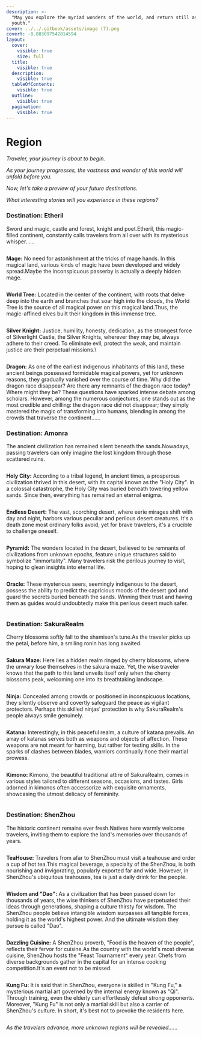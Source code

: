 ```yaml
---
description: >-
  "May you explore the myriad wonders of the world, and return still as a
  youth."
cover: ../../.gitbook/assets/image (7).png
coverY: -8.883097542814594
layout:
  cover:
    visible: true
    size: full
  title:
    visible: true
  description:
    visible: true
  tableOfContents:
    visible: true
  outline:
    visible: true
  pagination:
    visible: true
---
```


# Region

_Traveler, your journey is about to begin._

_As your journey progresses, the vastness and wonder of this world will unfold before you._

_Now, let's take a preview of your future destinations._&#x20;

_What interesting stories will you experience in these regions?_



### Destination: Etheril

Sword and magic, castle and forest, knight and poet.Etheril, this magic-filled continent, constantly calls travelers from all over with its mysterious whisper......

<figure><img src="../../.gitbook/assets/image (17).png" alt=""><figcaption></figcaption></figure>

**Mage:** No need for astonishment at the tricks of mage hands. In this magical land, various kinds of magic have been developed and widely spread.Maybe the inconspicuous passerby is actually a deeply hidden mage.

<figure><img src="../../.gitbook/assets/image (52).png" alt=""><figcaption></figcaption></figure>

**World Tree:** Located in the center of the continent, with roots that delve deep into the earth and branches that soar high into the clouds, the World Tree is the source of all magical power on this magical land.Thus, the magic-affined elves built their kingdom in this immense tree.

<figure><img src="../../.gitbook/assets/image (49).png" alt=""><figcaption></figcaption></figure>

**Silver Knight:** Justice, humility, honesty, dedication, as the strongest force of Silverlight Castle, the Silver Knights, wherever they may be, always adhere to their creed. To eliminate evil, protect the weak, and maintain justice are their perpetual missions.\


<figure><img src="../../.gitbook/assets/image.png" alt=""><figcaption></figcaption></figure>

**Dragon:** As one of the earliest indigenous inhabitants of this land, these ancient beings possessed formidable magical powers, yet for unknown reasons, they gradually vanished over the course of time. Why did the dragon race disappear? Are there any remnants of the dragon race today? Where might they be? These questions have sparked intense debate among scholars. However, among the numerous conjectures, one stands out as the most credible and chilling: the dragon race did not disappear; they simply mastered the magic of transforming into humans, blending in among the crowds that traverse the continent......



### Destination: Amonra

The ancient civilization has remained silent beneath the sands.Nowadays, passing travelers can only imagine the lost kingdom through those scattered ruins.

<figure><img src="../../.gitbook/assets/image (18).png" alt=""><figcaption></figcaption></figure>

**Holy City:** According to a tribal legend, In ancient times, a prosperous civilization thrived in this desert, with its capital known as the "Holy City". In a colossal catastrophe, the Holy City was buried beneath towering yellow sands. Since then, everything has remained an eternal enigma.

<figure><img src="../../.gitbook/assets/image (1).png" alt=""><figcaption></figcaption></figure>

**Endless Desert:** The vast, scorching desert, where eerie mirages shift with day and night, harbors various peculiar and perilous desert creatures. It's a death zone most ordinary folks avoid, yet for brave travelers, it's a crucible to challenge oneself.

<figure><img src="../../.gitbook/assets/image (50).png" alt=""><figcaption></figcaption></figure>

**Pyramid:** The wonders located in the desert, believed to be remnants of civilizations from unknown epochs, feature unique structures said to symbolize "immortality". Many travelers risk the perilous journey to visit, hoping to glean insights into eternal life.

<figure><img src="../../.gitbook/assets/image (48).png" alt=""><figcaption></figcaption></figure>

**Oracle:** These mysterious seers, seemingly indigenous to the desert, possess the ability to predict the capricious moods of the desert god and guard the secrets buried beneath the sands. Winning their trust and having them as guides would undoubtedly make this perilous desert much safer.

<figure><img src="../../.gitbook/assets/image (58).png" alt=""><figcaption></figcaption></figure>

### Destination: SakuraRealm

Cherry blossoms softly fall to the shamisen's tune.As the traveler picks up the petal, before him, a smiling ronin has long awaited.

<figure><img src="../../.gitbook/assets/image (19).png" alt=""><figcaption></figcaption></figure>

**Sakura Maze:** Here lies a hidden realm ringed by cherry blossoms, where the unwary lose themselves in the sakura maze. Yet, the wise traveler knows that the path to this land unveils itself only when the cherry blossoms peak, welcoming one into its breathtaking landscape.

<figure><img src="../../.gitbook/assets/image (3).png" alt=""><figcaption></figcaption></figure>

**Ninja:** Concealed among crowds or positioned in inconspicuous locations, they silently observe and covertly safeguard the peace as vigilant protectors. Perhaps this skilled ninjas' protection is why SakuraRealm's people always smile genuinely.

<figure><img src="../../.gitbook/assets/image (57).png" alt=""><figcaption></figcaption></figure>

**Katana:** Interestingly, in this peaceful realm, a culture of katana prevails. An array of katanas serves both as weapons and objects of affection. These weapons are not meant for harming, but rather for testing skills. In the sparks of clashes between blades, warriors continually hone their martial prowess.

<figure><img src="../../.gitbook/assets/image (55).png" alt=""><figcaption></figcaption></figure>

**Kimono:** Kimono, the beautiful traditional attire of SakuraRealm, comes in various styles tailored to different seasons, occasions, and tastes. Girls adorned in kimonos often accessorize with exquisite ornaments, showcasing the utmost delicacy of femininity.

<figure><img src="../../.gitbook/assets/image (53).png" alt=""><figcaption></figcaption></figure>



### **Destination: ShenZhou**

The historic continent remains ever fresh.Natives here warmly welcome travelers, inviting them to explore the land's memories over thousands of years.

<figure><img src="../../.gitbook/assets/image (20).png" alt=""><figcaption></figcaption></figure>

**TeaHouse:** Travelers from afar to ShenZhou must visit a teahouse and order a cup of hot tea.This magical beverage, a specialty of the ShenZhou, is both nourishing and invigorating, popularly exported far and wide. However, in ShenZhou's ubiquitous teahouses, tea is just a daily drink for the people.

<figure><img src="../../.gitbook/assets/image (4).png" alt=""><figcaption></figcaption></figure>

**Wisdom and "Dao":** As a civilization that has been passed down for thousands of years, the wise thinkers of ShenZhou have perpetuated their ideas through generations, shaping a culture thirsty for wisdom. The ShenZhou people believe intangible wisdom surpasses all tangible forces, holding it as the world's highest power. And the ultimate wisdom they pursue is called "Dao".

<figure><img src="../../.gitbook/assets/image (60).png" alt=""><figcaption></figcaption></figure>

**Dazzling Cuisine:**  A ShenZhou proverb, "Food is the heaven of the people", reflects their fervor for cuisine.As the country with the world's most diverse cuisine, ShenZhou hosts the "Feast Tournament" every year. Chefs from diverse backgrounds gather in the capital for an intense cooking competition.It's an event not to be missed.

<figure><img src="../../.gitbook/assets/image (61).png" alt=""><figcaption></figcaption></figure>

**Kung Fu:** It is said that in ShenZhou, everyone is skilled in "Kung Fu," a mysterious martial art governed by the internal energy known as "Qi". Through training, even the elderly can effortlessly defeat strong opponents. Moreover, "Kung Fu" is not only a martial skill but also a carrier of ShenZhou's culture. In short, it's best not to provoke the residents here.

<figure><img src="../../.gitbook/assets/image (56).png" alt=""><figcaption></figcaption></figure>



_As the travelers advance, more unknown regions will be revealed......_
